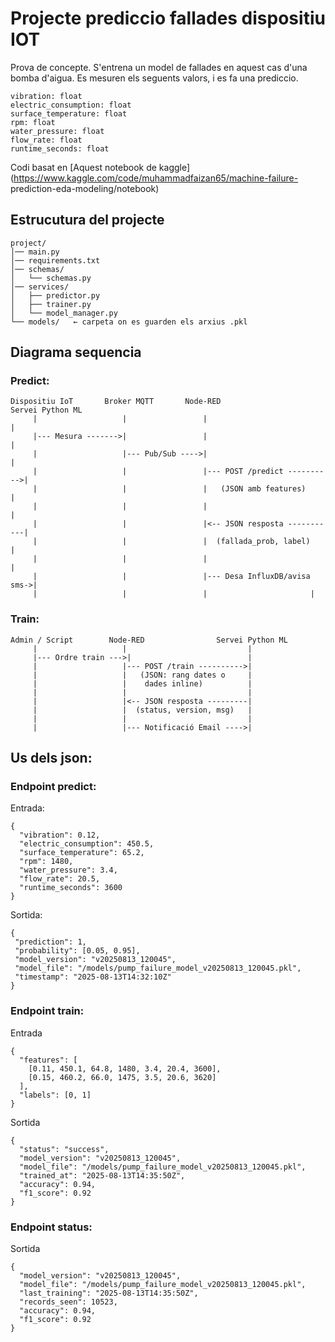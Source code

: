 # Projecte prediccio fallades dispositiu IOT
Prova de concepte. 
S'entrena un model de fallades en aquest cas d'una bomba d'aigua.
Es mesuren els seguents valors, i es fa una prediccio.

    vibration: float
    electric_consumption: float
    surface_temperature: float
    rpm: float
    water_pressure: float
    flow_rate: float
    runtime_seconds: float

Codi basat en [Aquest notebook de kaggle](https://www.kaggle.com/code/muhammadfaizan65/machine-failure- prediction-eda-modeling/notebook)

 ## Estrucutura del projecte
 ```
project/
│── main.py
│── requirements.txt
│── schemas/
│   └── schemas.py
│── services/
│   ├── predictor.py
│   ├── trainer.py
│   └── model_manager.py
└── models/   ← carpeta on es guarden els arxius .pkl
```

## Diagrama sequencia
### Predict:
```
Dispositiu IoT       Broker MQTT       Node-RED                  Servei Python ML
     |                   |                 |                             |
     |--- Mesura ------->|                 |                             |
     |                   |--- Pub/Sub ---->|                             |
     |                   |                 |--- POST /predict ---------->|
     |                   |                 |   (JSON amb features)       |
     |                   |                 |                             |
     |                   |                 |<-- JSON resposta -----------|
     |                   |                 |  (fallada_prob, label)      |
     |                   |                 |                             |
     |                   |                 |--- Desa InfluxDB/avisa sms->|
     |                   |                 |                       |
```
### Train:
```
Admin / Script        Node-RED                Servei Python ML
     |                   |                           |
     |--- Ordre train --->|                          |
     |                   |--- POST /train ---------->|
     |                   |   (JSON: rang dates o     |
     |                   |    dades inline)          |
     |                   |                           |
     |                   |<-- JSON resposta ---------|
     |                   |  (status, version, msg)   |
     |                   |                           |
     |                   |--- Notificació Email ---->|
```

## Us dels json:
### Endpoint predict:
Entrada:
```
{
  "vibration": 0.12,
  "electric_consumption": 450.5,
  "surface_temperature": 65.2,
  "rpm": 1480,
  "water_pressure": 3.4,
  "flow_rate": 20.5,
  "runtime_seconds": 3600
}
```

Sortida:
 ```
 {
  "prediction": 1,
  "probability": [0.05, 0.95],
  "model_version": "v20250813_120045",
  "model_file": "/models/pump_failure_model_v20250813_120045.pkl",
  "timestamp": "2025-08-13T14:32:10Z"
}
```

### Endpoint train:
Entrada
```
{
  "features": [
    [0.11, 450.1, 64.8, 1480, 3.4, 20.4, 3600],
    [0.15, 460.2, 66.0, 1475, 3.5, 20.6, 3620]
  ],
  "labels": [0, 1]
}

```
Sortida
```
{
  "status": "success",
  "model_version": "v20250813_120045",
  "model_file": "/models/pump_failure_model_v20250813_120045.pkl",
  "trained_at": "2025-08-13T14:35:50Z",
  "accuracy": 0.94,
  "f1_score": 0.92
}
```

### Endpoint status:
Sortida
```
{
  "model_version": "v20250813_120045",
  "model_file": "/models/pump_failure_model_v20250813_120045.pkl",
  "last_training": "2025-08-13T14:35:50Z",
  "records_seen": 10523,
  "accuracy": 0.94,
  "f1_score": 0.92
}
```